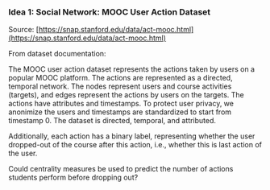 ### Idea 1: Social Network: MOOC User Action Dataset

Source: [https://snap.stanford.edu/data/act-mooc.html](https://snap.stanford.edu/data/act-mooc.html)

From dataset documentation:

The MOOC user action dataset represents the actions taken by users on a popular MOOC platform. The actions are represented as a directed, temporal network. The nodes represent users and course activities (targets), and edges represent the actions by users on the targets. The actions have attributes and timestamps. To protect user privacy, we anonimize the users and timestamps are standardized to start from timestamp 0. The dataset is directed, temporal, and attributed.

Additionally, each action has a binary label, representing whether the user dropped-out of the course after this action, i.e., whether this is last action of the user.

Could centrality measures be used to predict the number of actions students perform before dropping out? 
